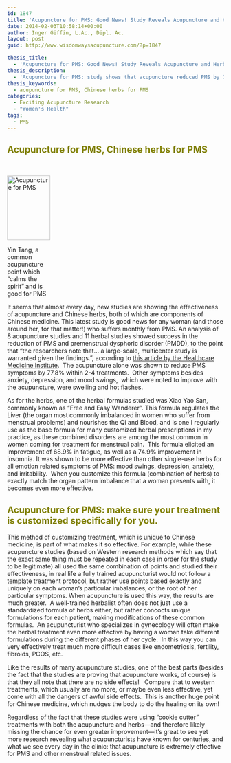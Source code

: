 ```yaml
---
id: 1847
title: 'Acupuncture for PMS: Good News! Study Reveals Acupuncture and Herbs both Extremely Effective'
date: 2014-02-03T10:58:14+00:00
author: Inger Giffin, L.Ac., Dipl. Ac.
layout: post
guid: http://www.wisdomwaysacupuncture.com/?p=1847

thesis_title:
  - 'Acupuncture for PMS: Good News! Study Reveals Acupuncture and Herbs both Extremely Effective'
thesis_description:
  - 'Acupuncture for PMS: study shows that acupuncture reduced PMS by 77.8%. Herbs helped fatigue and insomnia by 68-79%. '
thesis_keywords:
  - acupuncture for PMS, Chinese herbs for PMS
categories:
  - Exciting Acupuncture Research
  - "Women's Health"
tags:
  - PMS
---
```

## <span style="color: #808000;">Acupuncture for PMS, Chinese herbs for PMS</span>

&nbsp;

<div id="attachment_1848" style="width: 110px" class="wp-caption alignleft">
  <a href="http://www.wisdomwaysacupuncture.com/wp-content/uploads/2014/02/Acupuncture-Point-Yin-tang-for-PMS.jpg"><img class="size-thumbnail wp-image-1848 " title="Acupuncture for PMS: Point Yin Tang" src="http://www.wisdomwaysacupuncture.com/wp-content/uploads/2014/02/Acupuncture-Point-Yin-tang-for-PMS-100x150.jpg" alt="Acupuncture for PMS" width="100" height="150" srcset="http://www.wisdomwaysacupuncture.com/wp-content/uploads/2014/02/Acupuncture-Point-Yin-tang-for-PMS-100x150.jpg 100w, http://www.wisdomwaysacupuncture.com/wp-content/uploads/2014/02/Acupuncture-Point-Yin-tang-for-PMS-200x300.jpg 200w, http://www.wisdomwaysacupuncture.com/wp-content/uploads/2014/02/Acupuncture-Point-Yin-tang-for-PMS.jpg 375w" sizes="(max-width: 100px) 100vw, 100px" /></a>
  
  <p class="wp-caption-text">
    Yin Tang, a common acupuncture point which &#8220;calms the spirit&#8221; and is good for PMS
  </p>
</div>

It seems that almost every day, new studies are showing the effectiveness of acupuncture and Chinese herbs, both of which are components of Chinese medicine. This latest study is good news for any woman (and those around her, for that matter!) who suffers monthly from PMS. An analysis of 8 acupuncture studies and 11 herbal studies showed success in the reduction of PMS and premenstrual dysphoric disorder (PMDD), to the point that &#8220;the researchers note that&#8230; a large-scale, multicenter study is warranted given the findings.&#8221;, according to <a title="Acupuncture treats PMS" href="http://www.healthcmi.com/Acupuncture-Continuing-Education-News/1237-acupunctureherbspmscv4cv6gb34" target="_blank" rel="noopener">this article by the Healthcare Medicine Institute</a>.  The acupuncture alone was shown to reduce PMS symptoms by 77.8% within 2-4 treatments.  Other symptoms besides anxiety, depression, and mood swings,  which were noted to improve with the acupuncture, were swelling and hot flashes.

As for the herbs, one of the herbal formulas studied was Xiao Yao San, commonly known as &#8220;Free and Easy Wanderer&#8221;. This formula regulates the Liver (the organ most commonly imbalanced in women who suffer from menstrual problems) and nourishes the Qi and Blood, and is one I regularly use as the base formula for many customized herbal prescriptions in my practice, as these combined disorders are among the most common in women coming for treatment for menstrual pain.  This formula elicited an improvement of 68.9% in fatigue, as well as a 74.9% improvement in insomnia. It was shown to be more effective than other single-use herbs for all emotion related symptoms of PMS: mood swings, depression, anxiety, and irritability.  When you customize this formula (combination of herbs) to exactly match the organ pattern imbalance that a woman presents with, it becomes even more effective.

## <span style="color: #808000;">Acupuncture for PMS: make sure your treatment is customized specifically for you.</span>

This method of customizing treatment, which is unique to Chinese medicine, is part of what makes it so effective. For example, while these acupuncture studies (based on Western research methods which say that the exact same thing must be repeated in each case in order for the study to be legitimate) all used the same combination of points and studied their effectiveness, in real life a fully trained acupuncturist would not follow a template treatment protocol, but rather use points based exactly and uniquely on each woman&#8217;s particular imbalances, or the root of her particular symptoms. When acupuncture is used this way, the results are much greater.  A well-trained herbalist often does not just use a standardized formula of herbs either, but rather concocts unique formulations for each patient, making modifications of these common formulas.  An acupuncturist who specializes in gynecology will often make the herbal treatment even more effective by having a woman take different formulations during the different phases of her cycle.  In this way you can very effectively treat much more difficult cases like endometriosis, fertility, fibroids, PCOS, etc.

Like the results of many acupuncture studies, one of the best parts (besides the fact that the studies are proving that acupuncture works, of course) is that they all note that there are no side effects!   Compare that to western treatments, which usually are no more, or maybe even less effective, yet come with all the dangers of awful side effects.  This is another huge point for Chinese medicine, which nudges the body to do the healing on its own!

Regardless of the fact that these studies were using &#8220;cookie cutter&#8221; treatments with both the acupuncture and herbs&#8212;and therefore likely missing the chance for even greater improvement&#8212;it&#8217;s great to see yet more research revealing what acupuncturists have known for centuries, and what we see every day in the clinic: that acupuncture is extremely effective for PMS and other menstrual related issues.

&nbsp;